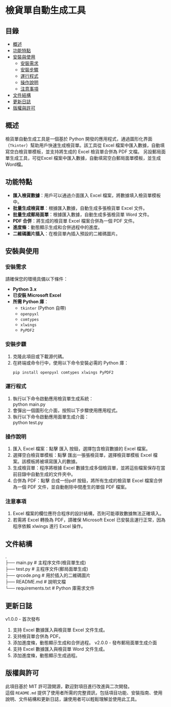 # 檢貨單自動生成工具

## 目錄
- [概述](#概述)
- [功能特點](#功能特點)
- [安裝與使用](#安裝與使用)
  - [安裝需求](#安裝需求)
  - [安裝步驟](#安裝步驟)
  - [運行程式](#運行程式)
  - [操作說明](#操作說明)
  - [注意事項](#注意事項)
- [文件結構](#文件結構)
- [更新日誌](#更新日誌)
- [版權與許可](#版權與許可)

## 概述
檢貨單自動生成工具是一個基於 Python 開發的應用程式，通過圖形化界面（`Tkinter`）幫助用戶快速生成檢貨單。該工具從 Excel 檔案中匯入數據，自動填寫空白檢貨單模板，並支持將生成的 Excel 檢貨單合併為 PDF 文檔。
另設郵局面單生成工具，可從Excel 檔案中匯入數據，自動填寫空白郵局面單模板，並生成Word檔。

## 功能特點
- **匯入檢貨數據**：用戶可以通過介面匯入 Excel 檔案，將數據填入檢貨單模板中。
- **批量生成檢貨單**：根據匯入數據，自動生成多張檢貨單 Excel 文件。
- **批量生成郵局面單**：根據匯入數據，自動生成多張檢貨單 Word 文件。
- **PDF 合併**：將生成的檢貨單 Excel 檔案合併為一個 PDF 文件。
- **進度條**：動態顯示生成和合併過程中的進度。
- **二維碼圖片插入**：在檢貨單內插入預設的二維碼圖片。

## 安裝與使用

### 安裝需求
請確保您的環境具備以下條件：
- **Python 3.x**
- **已安裝 Microsoft Excel**
- **所需 Python 庫**：
  - `tkinter` (Python 自帶)
  - `openpyxl`
  - `comtypes`
  - `xlwings`
  - `PyPDF2`

### 安裝步驟
1. 克隆此項目或下載源代碼。
2. 在終端或命令行中，使用以下命令安裝必需的 Python 庫：
   ```bash
   pip install openpyxl comtypes xlwings PyPDF2

### 運行程式
1. 執行以下命令啟動應用檢貨單生成系統：  
   python main.py
2. 會彈出一個圖形化介面，按照以下步驟使用應用程式。
3. 執行以下命令啟動應用面單生成介面：  
   python test.py

### 操作說明
1. 匯入 Excel 檔案：點擊 匯入 按鈕，選擇包含檢貨數據的 Excel 檔案。  
2. 選擇空白檢貨單模板：點擊 匯出一張張檢貨單，選擇檢貨單模板 Excel 檔案。該模板將被填寫匯入的數據。
3. 生成檢貨單：程序將根據 Excel 數據生成多個檢貨單，並將這些檔案保存在當前目錄中自動生成的文件夾中。
4. 合併為 PDF：點擊 合成一份pdf 按鈕，將所有生成的檢貨單 Excel 檔案合併為一個 PDF 文件，並自動刪除中間產生的單個 PDF 檔案。

### 注意事項  
1. Excel 檔案的欄位應符合程序的設計結構，否則可能導致數據無法正確填入。  
2. 若需將 Excel 轉換為 PDF，請確保 Microsoft Excel 已安裝且運行正常，因為程序依賴 xlwings 進行 Excel 操作。

## 文件結構
.  
├── main.py                # 主程序文件(檢貨單生成)  
├── test.py                # 主程序文件(郵局面單生成)  
├── qrcode.png             # 用於插入的二維碼圖片  
├── README.md              # 說明文檔  
└── requirements.txt       # Python 庫需求文件  
  
## 更新日誌
v1.0.0 - 首次發布
1. 支持 Excel 數據匯入與檢貨單 Excel 文件生成。  
2. 支持檢貨單合併為 PDF。
3. 添加進度條，動態顯示生成和合併過程。
v2.0.0 - 發布郵局面單生成介面
1. 支持 Excel 數據匯入與檢貨單 Word 文件生成。  
2. 添加進度條，動態顯示生成過程。

## 版權與許可
此項目基於 MIT 許可證開源，歡迎對項目進行改進與二次開發。  
這個 `README.md` 提供了使用者所需的完整資訊，包括項目功能、安裝指南、使用說明、文件結構和更新日誌，讓使用者可以輕鬆理解並使用此工具。
